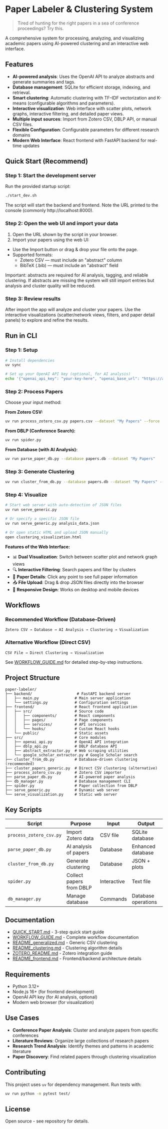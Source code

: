 # Paper Labeler & Clustering System

> Tired of hunting for the right papers in a sea of conference proceedings? Try this.

A comprehensive system for processing, analyzing, and visualizing academic papers using AI-powered clustering and an interactive web interface.

## Features

- **AI-powered analysis**: Uses the OpenAI API to analyze abstracts and generate summaries and tags.
- **Database management**: SQLite for efficient storage, indexing, and retrieval.
- **Smart clustering**: Automatic clustering with TF–IDF vectorization and K-means (configurable algorithms and parameters).
- **Interactive visualization**: Web interface with scatter plots, network graphs, interactive filtering, and detailed paper views.
- **Multiple input sources**: Import from Zotero CSV, DBLP API, or manual CSV files.
- **Flexible Configuration**: Configurable parameters for different research domains
- **Modern Web Interface**: React frontend with FastAPI backend for real-time updates

## Quick Start (Recommend)

### Step 1: Start the development server

Run the provided startup script:
```bash
./start_dev.sh
```
The script will start the backend and frontend. Note the URL printed to the console (commonly http://localhost:8000).

### Step 2: Open the web UI and import your data

1. Open the URL shown by the script in your browser.
2. Import your papers using the web UI:
  - Use the Import button or drag & drop your file onto the page.
  - Supported formats:
    - Zotero CSV — must include an "abstract" column
    - BibTeX (.bib) — must include an "abstract" field

Important: abstracts are required for AI analysis, tagging, and reliable clustering. If abstracts are missing the system will still import entries but analysis and cluster quality will be reduced.

### Step 3: Review results

After import the app will analyze and cluster your papers. Use the interactive visualizations (scatter/network views, filters, and paper detail panels) to explore and refine the results.

## Run in CLI

### Step 1: Setup
```bash
# Install dependencies
uv sync

# Set up your OpenAI API key (optional, for AI analysis)
echo '{"openai_api_key": "your-key-here", "openai_base_url": "https://api.openai.com/v1"}' > config.json
```

### Step 2: Process Papers
Choose your input method:

**From Zotero CSV:**
```bash
uv run process_zotero_csv.py papers.csv --dataset "My Papers" --force
```

**From DBLP (Conference Search):**
```bash
uv run spider.py
```

**From Database (with AI Analysis):**
```bash
uv run parse_paper_db.py --database papers.db --dataset "My Papers"
```

### Step 3: Generate Clustering
```bash
uv run cluster_from_db.py --database papers.db --dataset "My Papers" --output-prefix analysis
```

### Step 4: Visualize
```bash
# Start web server with auto-detection of JSON files
uv run serve_generic.py

# Or specify a specific JSON file
uv run serve_generic.py analysis_data.json

# Or open static HTML and upload JSON manually
open clustering_visualization.html
```

**Features of the Web Interface:**
- 📊 **Dual Visualization**: Switch between scatter plot and network graph views
- 🔍 **Interactive Filtering**: Search papers and filter by clusters  
- 📄 **Paper Details**: Click any point to see full paper information
- 📤 **File Upload**: Drag & drop JSON files directly into the browser
- 📱 **Responsive Design**: Works on desktop and mobile devices

## Workflows

### Recommended Workflow (Database-Driven)
```
Zotero CSV → Database → AI Analysis → Clustering → Visualization
```

### Alternative Workflow (Direct CSV)
```
CSV File → Direct Clustering → Visualization
```

See [WORKFLOW_GUIDE.md](WORKFLOW_GUIDE.md) for detailed step-by-step instructions.

## Project Structure

```
paper-labeler/
├── backend/                    # FastAPI backend server
│   ├── main.py                # Main server application
│   └── settings.py            # Configuration settings
├── frontend/                  # React frontend application
│   ├── src/                   # Source code
│   │   ├── components/        # React components
│   │   ├── pages/             # Page components
│   │   ├── services/          # API services
│   │   └── hooks/             # Custom React hooks
│   └── public/                # Static assets
├── src/                       # Core modules
│   ├── openai_api.py          # OpenAI API integration
│   ├── dblp_api.py            # DBLP database API
│   ├── abstract_extractor.py  # Web scraping utilities
│   └── google_scholar_extractor.py # Google Scholar search
├── cluster_from_db.py         # Database-driven clustering (recommended)
├── cluster_papers_generic.py  # Direct CSV clustering (alternative)
├── process_zotero_csv.py      # Zotero CSV importer
├── parse_paper_db.py          # AI-powered paper analysis
├── db_manager.py              # Database management CLI
├── spider.py                  # Paper collection from DBLP
├── serve_generic.py           # Dynamic web server
└── serve_visualization.py     # Static web server
```

## Key Scripts

| Script | Purpose | Input | Output |
|--------|---------|-------|--------|
| `process_zotero_csv.py` | Import Zotero data | CSV file | SQLite database |
| `parse_paper_db.py` | AI analysis of papers | Database | Enhanced database |
| `cluster_from_db.py` | Generate clustering | Database | JSON + plots |
| `spider.py` | Collect papers from DBLP | Interactive | Text file |
| `db_manager.py` | Manage database | Commands | Database operations |

## Documentation

- [QUICK_START.md](QUICK_START.md) - 3-step quick start guide
- [WORKFLOW_GUIDE.md](WORKFLOW_GUIDE.md) - Complete workflow documentation  
- [README_generalized.md](README_generalized.md) - Generic CSV clustering
- [README_clustering.md](README_clustering.md) - Clustering algorithm details
- [ZOTERO_README.md](ZOTERO_README.md) - Zotero integration guide
- [README_frontend.md](README_frontend.md) - Frontend/backend architecture details

## Requirements

- Python 3.12+
- Node.js 16+ (for frontend development)
- OpenAI API key (for AI analysis, optional)
- Modern web browser (for visualization)

## Use Cases

- **Conference Paper Analysis**: Cluster and analyze papers from specific conferences
- **Literature Reviews**: Organize large collections of research papers
- **Research Trend Analysis**: Identify themes and patterns in academic literature
- **Paper Discovery**: Find related papers through clustering visualization

## Contributing

This project uses `uv` for dependency management. Run tests with:
```bash
uv run python -m pytest test/
```

## License

Open source - see repository for details.
